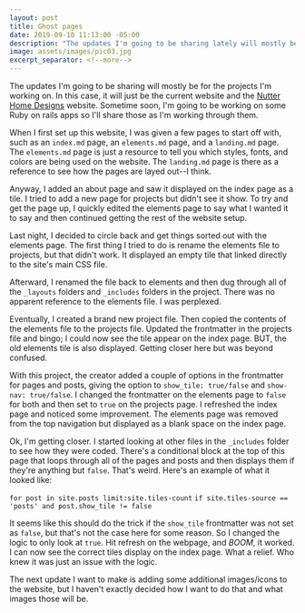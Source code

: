 ```yaml
---
layout: post
title: Ghost pages
date: 2019-09-10 11:13:00 -05:00
description: "The updates I'm going to be sharing lately will mostly be for the projects I'm working on."
image: assets/images/pic03.jpg
excerpt_separator: <!--more-->
---
```


The updates I'm going to be sharing will mostly be for the projects I'm working on. In this case, it will just be the current website and the [Nutter Home Designs](https://www.nutterhomedesigns.com) website. Sometime soon, I'm going to be working on<!--more--> some Ruby on rails apps so I'll share those as I'm working through them. 

When I first set up this website, I was given a few pages to start off with, such as an `index.md` page, an `elements.md` page, and a `landing.md` page. The `elements.md` page is just a resource to tell you which styles, fonts, and colors are being used on the website. The `landing.md` page is there as a reference to see how the pages are layed out--I think.

Anyway, I added an about page and saw it displayed on the index page as a tile. I tried to add a new page for projects but didn't see it show. To try and get the page up, I quickly edited the elements page to say what I wanted it to say and then continued getting the rest of the website setup. 

Last night, I decided to circle back and get things sorted out with the elements page. The first thing I tried to do is rename the elements file to projects, but that didn't work. It displayed an empty tile that linked directly to the site's main CSS file. 

Afterward, I renamed the file back to elements and then dug through all of the `_layouts` folders and `_includes` folders in the project. There was no apparent reference to the elements file. I was perplexed. 

Eventually, I created a brand new project file. Then copied the contents of the elements file to the projects file. Updated the frontmatter in the projects file and bingo; I could now see the tile appear on the index page. BUT, the old elements tile is also displayed. Getting closer here but was beyond confused.

With this project, the creator added a couple of options in the frontmatter for pages and posts, giving the option to `show_tile: true/false` and `show-nav: true/false`. I changed the frontmatter on the elements page to `false` for both and then set to `true` on the projects page. I refreshed the index page and noticed some improvement. The elements page was removed from the top navigation but displayed as a blank space on the index page. 

Ok, I'm getting closer. I started looking at other files in the `_includes` folder to see how they were coded. There's a conditional block at the top of this page that loops through all of the pages and posts and then displays them if they're anything but `false`. That's weird. Here's an example of what it looked like: 

`for post in site.posts limit:site.tiles-count`
  `if site.tiles-source == 'posts' and post.show_tile != false` 

It seems like this should do the trick if the `show_tile` frontmatter was not set as `false`, but that's not the case here for some reason. So I changed the logic to only look at `true`. Hit refresh on the webpage, and *BOOM*, it worked. I can now see the correct tiles display on the index page. What a relief. Who knew it was just an issue with the logic. 

The next update I want to make is adding some additional images/icons to the website, but I haven't exactly decided how I want to do that and what images those will be.